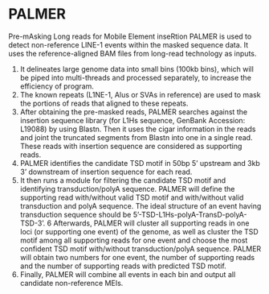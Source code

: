 # PALMER
Pre-mAsking Long reads for Mobile Element inseRtion 
PALMER is used to detect non-reference LINE-1 events within the masked sequence data. It uses the reference-aligned BAM files from long-read technology as inputs. 
1. It delineates large genome data into small bins (100kb bins), which will be piped into multi-threads and processed separately, to increase the efficiency of program. 
2. The known repeats (L1NE-1, Alus or SVAs in reference) are used to mask the portions of reads that aligned to these repeats. 
3. After obtaining the pre-masked reads, PALMER searches against the insertion sequence library (for L1Hs sequence, GenBank Accession: L19088)  by using Blastn. Then it uses the cigar information in the reads and joint the truncated segments from Blastn into one in a single read. These reads with insertion sequence are considered as supporting reads. 
4. PALMER identifies the candidate TSD motif in 50bp 5’ upstream and 3kb 3’ downstream of insertion sequence for each read. 
5. It then runs a module for filtering the candidate TSD motif and identifying transduction/polyA sequence. PALMER will define the supporting read with/without valid TSD motif and with/without valid transduction and polyA sequence. The ideal structure of an event having transduction sequence should be 5’-TSD-L1Hs-polyA-TransD-polyA-TSD-3’. 
6 Afterwards, PALMER will cluster all supporting reads in one loci (or supporting one event) of the genome, as well as cluster the TSD motif among all supporting reads for one event and choose the most confident TSD motif with/without transduction/polyA sequence. PALMER will obtain two numbers for one event, the number of supporting reads and the number of supporting reads with predicted TSD motif. 
7. Finally, PALMER will combine all events in each bin and output all candidate non-reference MEIs.
